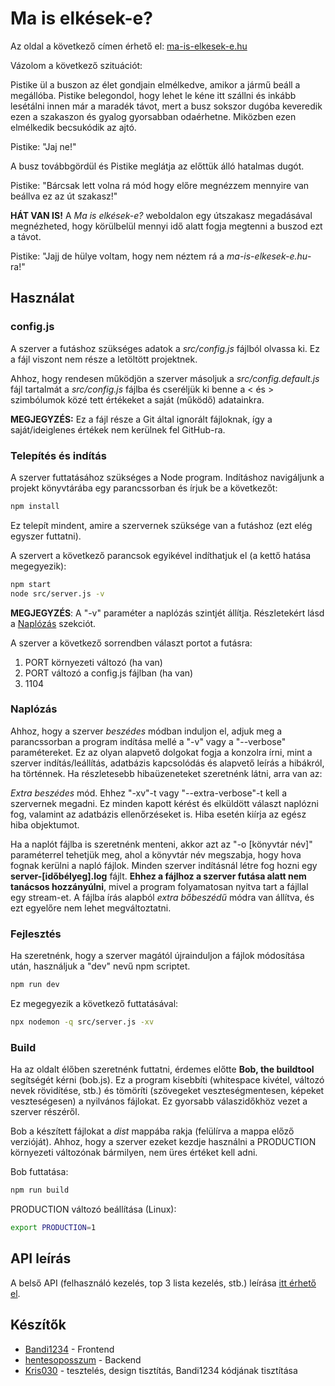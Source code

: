 # Ma is elkések-e?

Az oldal a következő címen érhető el: [ma-is-elkesek-e.hu](http://ma-is-elkesek-e.hu)

Vázolom a következő szituációt:

Pistike ül a buszon az élet gondjain elmélkedve, amikor a jármű beáll a megállóba. Pistike belegondol, hogy lehet le kéne itt szállni és inkább lesétálni innen már a maradék távot, mert a busz sokszor dugóba keveredik ezen a szakaszon és gyalog gyorsabban odaérhetne. Miközben ezen elmélkedik becsukódik az ajtó.

Pistike: "Jaj ne!"

A busz továbbgördül és Pistike meglátja az előttük álló hatalmas dugót.

Pistike: "Bárcsak lett volna rá mód hogy előre megnézzem mennyire van beállva ez az út szakasz!"

**HÁT VAN IS!** A *Ma is elkések-e?* weboldalon egy útszakasz megadásával megnézheted, hogy körülbelül mennyi idő alatt fogja megtenni a buszod ezt a távot.

Pistike: "Jajj de hülye voltam, hogy nem néztem rá  a *ma-is-elkesek-e.hu*-ra!"

## Használat

### config.js

A szerver a futáshoz szükséges adatok a *src/config.js* fájlból olvassa ki. Ez a fájl viszont nem része a letöltött projektnek.

Ahhoz, hogy rendesen működjön a szerver másoljuk a *src/config.default.js* fájl tartalmát a *src/config.js* fájlba és cseréljük ki benne a < és > szimbólumok közé tett értékeket a saját (működő) adatainkra.

**MEGJEGYZÉS:** Ez a fájl része a Git által ignorált fájloknak, így a saját/ideiglenes értékek nem kerülnek fel GitHub-ra.

### Telepítés és indítás

A szerver futtatásához szükséges a Node program. Indításhoz navigáljunk a projekt könyvtárába egy parancssorban és írjuk be a következőt:

```bash
npm install
```

Ez telepít mindent, amire a szervernek szüksége van a futáshoz (ezt elég egyszer futtatni).

A szervert a következő parancsok egyikével indíthatjuk el (a kettő hatása megegyezik):

```bash
npm start
node src/server.js -v
```

**MEGJEGYZÉS**: A "-v" paraméter a naplózás szintjét állítja. Részletekért lásd a [Naplózás](#naplózás) szekciót.

A szerver a következő sorrendben választ portot a futásra:

1. PORT környezeti változó (ha van)
2. PORT változó a config.js fájlban (ha van)
3. 1104

### Naplózás

Ahhoz, hogy a szerver *beszédes* módban induljon el, adjuk meg a parancssorban a program indítása mellé a "-v" vagy a "--verbose" paramétereket. Ez az olyan alapvető dolgokat fogja a konzolra írni, mint a szerver indítás/leállítás, adatbázis kapcsolódás és alapvető leírás a hibákról, ha történnek. Ha részletesebb hibaüzeneteket szeretnénk látni, arra van az:

*Extra beszédes* mód. Ehhez "-xv"-t vagy "--extra-verbose"-t kell a szervernek megadni. Ez minden kapott kérést és elküldött választ naplózni fog, valamint az adatbázis ellenőrzéseket is. Hiba esetén kiírja az egész hiba objektumot.

Ha a naplót fájlba is szeretnénk menteni, akkor azt az "-o [könyvtár név]" paraméterrel tehetjük meg, ahol a könyvtár név megszabja, hogy hova fognak kerülni a napló fájlok. Minden szerver indításnál létre fog hozni egy **server-[időbélyeg].log** fájlt. **Ehhez a fájlhoz a szerver futása alatt nem tanácsos hozzányúlni**, mivel a program folyamatosan nyitva tart a fájllal egy stream-et. A fájlba írás alapból *extra bőbeszédű* módra van állítva, és ezt egyelőre nem lehet megváltoztatni.

### Fejlesztés

Ha szeretnénk, hogy a szerver magától újrainduljon a fájlok módosítása után, használjuk a "dev" nevű npm scriptet.

```bash
npm run dev
```

Ez megegyezik a következő futtatásával:

```bash
npx nodemon -q src/server.js -xv
```

### Build

Ha az oldalt élőben szeretnénk futtatni, érdemes előtte **Bob, the buildtool** segítségét kérni (bob.js). Ez a program kisebbíti (whitespace kivétel, változó nevek rövidítése, stb.) és tömöríti (szövegeket veszteségmentesen, képeket veszteségesen) a nyilvános fájlokat. Ez gyorsabb válaszidőkhöz vezet a szerver részéről.

Bob a készített fájlokat a *dist* mappába rakja (felülírva a mappa előző verzióját). Ahhoz, hogy a szerver ezeket kezdje használni a PRODUCTION környezeti változónak bármilyen, nem üres értéket kell adni.

Bob futtatása:

```bash
npm run build
```

PRODUCTION változó beállítása (Linux):

```bash
export PRODUCTION=1
```

## API leírás

A belső API (felhasználó kezelés, top 3 lista kezelés, stb.) leírása [itt érhető el](https://stoplight.io/p/docs/gh/hentesoposszum/ma-is-elkesek-e?group=master&utm_campaign=publish_dialog&utm_source=studio "API leírás").

## Készítők

- [Bandi1234](https://github.com/Bandi1234 "Bandi1234 GitHub Profilja") - Frontend
- [hentesoposszum](https://github.com/hentesoposszum/ "hentesoposszum GitHub Profilja") - Backend
- [Kris030](https://github.com/Kris030 "Kris030 GitHub Profilja") - tesztelés, design tisztítás, Bandi1234 kódjának tisztítása
